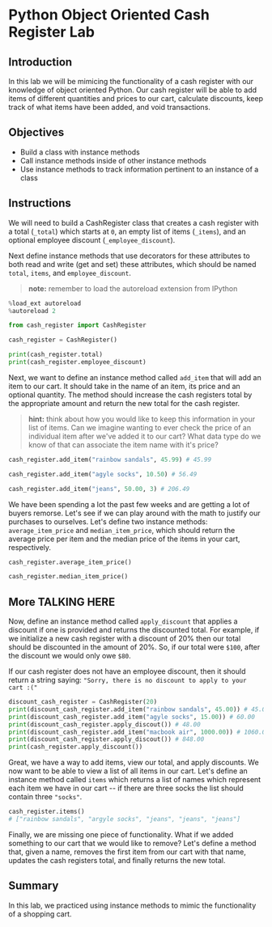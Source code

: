 
# Python Object Oriented Cash Register Lab

## Introduction
In this lab we will be mimicing the functionality of a cash register with our knowledge of object oriented Python. Our cash register will be able to add items of different quantities and prices to our cart, calculate discounts, keep track of what items have been added, and void transactions.

## Objectives

* Build a class with instance methods
* Call instance methods inside of other instance methods
* Use instance methods to track information pertinent to an instance of a class

## Instructions

We will need to build a CashRegister class that creates a cash register with a total (`_total`) which starts at `0`, an empty list of items (`_items`), and an optional employee discount (`_employee_discount`).

Next define instance methods that use decorators for these attributes to both read and write (get and set) these attributes, which should be named `total`, `items`, and `employee_discount`.

> **note:** remember to load the autoreload extension from IPython
```python
%load_ext autoreload
%autoreload 2
```


```python
from cash_register import CashRegister
```


```python
cash_register = CashRegister()
```


```python
print(cash_register.total)
print(cash_register.employee_discount)
```

Next, we want to define an instance method called `add_item` that will add an item to our cart. It should take in the name of an item, its price and an optional quantity. The method should increase the cash registers total by the appropriate amount and return the new total for the cash register.

> **hint:** think about how you would like to keep this information in your list of items. Can we imagine wanting to ever check the price of an individual item after we've added it to our cart? What data type do we know of that can associate the item name with it's price?


```python
cash_register.add_item("rainbow sandals", 45.99) # 45.99
```


```python
cash_register.add_item("agyle socks", 10.50) # 56.49
```


```python
cash_register.add_item("jeans", 50.00, 3) # 206.49
```

We have been spending a lot the past few weeks and are getting a lot of buyers remorse. Let's see if we can play around with the math to justify our purchases to ourselves. Let's define two instance methods: `average_item_price` and `median_item_price`, which should return the average price per item and the median price of the items in your cart, respectively. 


```python
cash_register.average_item_price()
```


```python
cash_register.median_item_price()
```

## More TALKING HERE

Now, define an instance method called `apply_discount` that applies a discount if one is provided and returns the discounted total. For example, if we initialize a new cash register with a discount of 20% then our total should be discounted in the amount of 20%. So, if our total were `$100`, after the discount we would only owe `$80`.

If our cash register does not have an employee discount, then it should return a string saying: `"Sorry, there is no discount to apply to your cart :("`


```python
discount_cash_register = CashRegister(20)
print(discount_cash_register.add_item("rainbow sandals", 45.00)) # 45.00
print(discount_cash_register.add_item("agyle socks", 15.00)) # 60.00
print(discount_cash_register.apply_discout()) # 48.00
print(discount_cash_register.add_item("macbook air", 1000.00)) # 1060.00
print(discount_cash_register.apply_discout()) # 848.00
print(cash_register.apply_discount())
```

Great, we have a way to add items, view our total, and apply discounts. We now want to be able to view a list of all items in our cart. Let's define an instance method called `items` which returns a list of names which represent each item we have in our cart -- if there are three socks the list should contain three `"socks"`. 


```python
cash_register.items() 
# ["rainbow sandals", "argyle socks", "jeans", "jeans", "jeans"]
```

Finally, we are missing one piece of functionality. What if we added something to our cart that we would like to remove? Let's define a method that, given a name, removes the first item from our cart with that name, updates the cash registers total, and finally returns the new total.

## Summary
In this lab, we practiced using instance methods to mimic the functionality of a shopping cart. 
